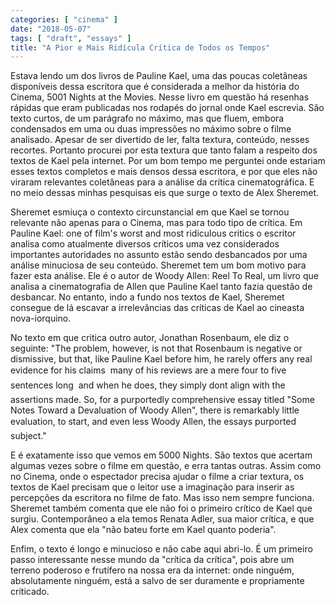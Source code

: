 ```yaml
---
categories: [ "cinema" ]
date: "2018-05-07"
tags: [ "draft", "essays" ]
title: "A Pior e Mais Ridícula Crítica de Todos os Tempos"
---
```

Estava lendo um dos livros de Pauline Kael, uma das poucas coletâneas
disponíveis dessa escritora que é considerada a melhor da história
do Cinema, 5001 Nights at the Movies. Nesse livro em questão há
resenhas rápidas que eram publicadas nos rodapés do jornal onde Kael
escrevia. São texto curtos, de um parágrafo no máximo, mas que fluem,
embora condensados em uma ou duas impressões no máximo sobre o filme
analisado. Apesar de ser divertido de ler, falta textura, conteúdo,
nesses recortes. Portanto procurei por esta textura que tanto falam a
respeito dos textos de Kael pela internet. Por um bom tempo me perguntei
onde estariam esses textos completos e mais densos dessa escritora,
e por que eles não viraram relevantes coletâneas para a análise da
crítica cinematográfica. E no meio dessas minhas pesquisas eis que
surge o texto de Alex Sheremet.

Sheremet esmiuça o contexto circunstancial em que Kael se tornou
relevante não apenas para o Cinema, mas para todo tipo de crítica. Em
Pauline Kael: one of film's worst and most ridiculous critics o escritor
analisa como atualmente diversos críticos uma vez considerados
importantes autoridades no assunto estão sendo desbancados por uma
análise minuciosa de seu conteúdo. Sheremet tem um bom motivo para
fazer esta análise. Ele é o autor de Woody Allen: Reel To Real,
um livro que analisa a cinematografia de Allen que Pauline Kael tanto
fazia questão de desbancar. No entanto, indo a fundo nos textos de Kael,
Sheremet consegue de lá escavar a irrelevâncias das críticas de Kael
ao cineasta nova-iorquino.

No texto em que critica outro autor, Jonathan Rosenbaum, ele diz o
seguinte: "The problem, however, is not that Rosenbaum is negative or
dismissive, but that, like Pauline Kael before him, he rarely offers any
real evidence for his claims  many of his reviews are a mere four to
five sentences long  and when he does, they simply dont align with
the assertions made. So, for a purportedly comprehensive essay titled
"Some Notes Toward a Devaluation of Woody Allen", there is remarkably
little evaluation, to start, and even less Woody Allen, the essays
purported subject."

E é exatamente isso que vemos em 5000 Nights. São textos que acertam
algumas vezes sobre o filme em questão, e erra tantas outras. Assim
como no Cinema, onde o espectador precisa ajudar o filme a criar textura,
os textos de Kael precisam que o leitor use a imaginação para inserir
as percepções da escritora no filme de fato. Mas isso nem sempre
funciona. Sheremet também comenta que ele não foi o primeiro crítico
de Kael que surgiu. Contemporâneo a ela temos Renata Adler, sua maior
crítica, e que Alex comenta que ela "não bateu forte em Kael quanto
poderia".

Enfim, o texto é longo e minucioso e não cabe aqui abri-lo. É um
primeiro passo interessante nesse mundo da "crítica da crítica",
pois abre um terreno poderoso e frutífero na nossa era da internet:
onde ninguém, absolutamente ninguém, está a salvo de ser duramente
e propriamente criticado.
